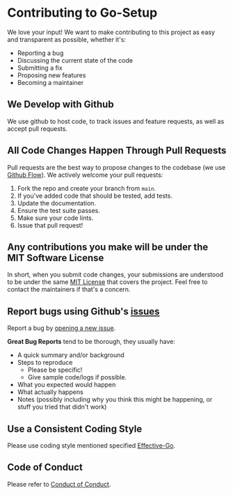 # Contributing to Go-Setup
We love your input! We want to make contributing to this project as easy and transparent as possible, whether it's:

- Reporting a bug
- Discussing the current state of the code
- Submitting a fix
- Proposing new features
- Becoming a maintainer

## We Develop with Github
We use github to host code, to track issues and feature requests, as well as accept pull requests.

## All Code Changes Happen Through Pull Requests
Pull requests are the best way to propose changes to the codebase (we use [Github Flow](https://docs.github.com/en/get-started/quickstart/github-flow)). We actively welcome your pull requests:

1. Fork the repo and create your branch from `main`.
2. If you've added code that should be tested, add tests.
3. Update the documentation.
4. Ensure the test suite passes.
5. Make sure your code lints.
6. Issue that pull request!

## Any contributions you make will be under the MIT Software License
In short, when you submit code changes, your submissions are understood to be under the same [MIT License](http://choosealicense.com/licenses/mit/) that covers the project. Feel free to contact the maintainers if that's a concern.

## Report bugs using Github's [issues](https://github.com/dark-shade/go-setup/issues)
Report a bug by [opening a new issue](https://github.com/dark-shade/go-setup/issues/new/choose).

**Great Bug Reports** tend to be thorough, they usually have:

- A quick summary and/or background
- Steps to reproduce
  - Please be specific!
  - Give sample code/logs if possible.
- What you expected would happen
- What actually happens
- Notes (possibly including why you think this might be happening, or stuff you tried that didn't work)

## Use a Consistent Coding Style
Please use coding style mentioned specified [Effective-Go](https://go.dev/doc/effective_go).

## Code of Conduct
Please refer to [Conduct of Conduct](https://github.com/dark-shade/go-setup/blob/main/CODE_OF_CONDUCT.md).